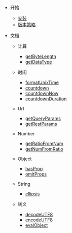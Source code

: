 - 开始

  - [安装](doc/start)
  - [版本策略](doc/versions)

- 文档

  - 计算

    - [getByteLength](doc/calc/getByteLength)
    - [getDataType](doc/calc/getDataType)

  - 时间

    - [formatUnixTime](doc/time/formatUnixTime)
    - [countdown](doc/time/countdown)
    - [countdownNow](doc/time/countdownNow)
    - [countdownDuration](doc/time/countdownDuration)

  - Url

    - [getQueryParams](doc/url/getQueryParams)
    - [getRestParams](doc/url/getRestParams)

  - Number

    - [getRatioFromNum](doc/number/getRatioFromNum)
    - [getNumFromRatio](doc/number/getNumFromRatio)

  - Object

    - [hasProp](doc/object/hasProp)
    - [omitProps](doc/object/omitProps)

  - String

    - [ellipsis](doc/string/ellipsis)

  - 转义

    - [decodeUTF8](doc/translate/decodeUTF8)
    - [encodeUTF8](doc/translate/encodeUTF8)
    - [evalObject](doc/translate/evalObject)
